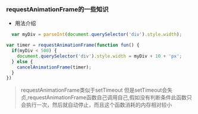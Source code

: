 ### requestAnimationFrame的一些知识

- 用法介绍

```js
  var myDiv = parseInt(document.querySelector('div').style.width);

var timer = requestAnimationFrame(function fun() {
  if(myDiv < 500) {
    document.querySelector('div').style.width = myDiv + 10 + 'px';
  } else {
    cancelAnimationFrame(timer);
  }
})
```
> requestAnimationFrame类似于setTimeout 但是setTimeout会失贞,requestAnimationFrame函数自己调用自己,假如没有判断条件此函数只会执行一次，然后就自动停止，而且这个函数消耗的内存相对较小